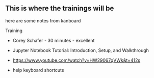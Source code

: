 ## This is where the trainings will be

here are some notes from kanboard


Training

-    Corey Schafer - 30 minutes - excellent

-    Jupyter Notebook Tutorial: Introduction, Setup, and Walkthrough
-    https://www.youtube.com/watch?v=HW29067qVWk&t=412s
-    help keyboard shortcuts


